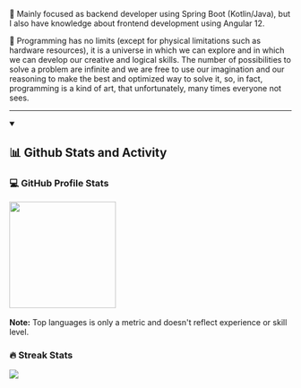 🔭 Mainly focused as backend developer using Spring Boot (Kotlin/Java), but I also have knowledge about frontend development using Angular 12.

🌱 Programming has no limits (except for physical limitations such as hardware resources), it is a universe in which we can explore and in which we can develop our creative and logical skills. The number of possibilities to solve a problem are infinite and we are free to use our imagination and our reasoning to make the best and optimized way to solve it, so, in fact, programming is a kind of art, that unfortunately, many times everyone not sees.

----

<details open>
  <summary><h2>📊 Github Stats and Activity</h2></summary>
  
  <h3>💻 GitHub Profile Stats</h2>

  <p>
    <picture>
      <source 
        srcset="https://github-readme-stats.vercel.app/api?username=Wirlie&show_icons=true&theme=algolia&count_private=true&include_all_commits=true"
      />
      <img height="190px" />
    </picture>
    <picture>
      <source 
        srcset="https://github-readme-stats.vercel.app/api/top-langs/?username=Wirlie&theme=algolia&layout=compact&langs_count=10"
      />
      <img />
    </picture>
  </p>

  **Note:** Top languages is only a metric and doesn't reflect experience or skill level.

  <h3>🔥 Streak Stats</h3>

  <p>
    <picture>
      <img src="https://streak-stats.demolab.com/?user=Wirlie&theme=algolia" />
    </picture>
  </p>
</details>

<!--
**Wirlie/Wirlie** is a ✨ _special_ ✨ repository because its `README.md` (this file) appears on your GitHub profile.

Here are some ideas to get you started:

- 🔭 I’m currently working on ...
- 🌱 I’m currently learning ...
- 👯 I’m looking to collaborate on ...
- 🤔 I’m looking for help with ...
- 💬 Ask me about ...
- 📫 How to reach me: ...
- 😄 Pronouns: ...
- ⚡ Fun fact: ...
-->

